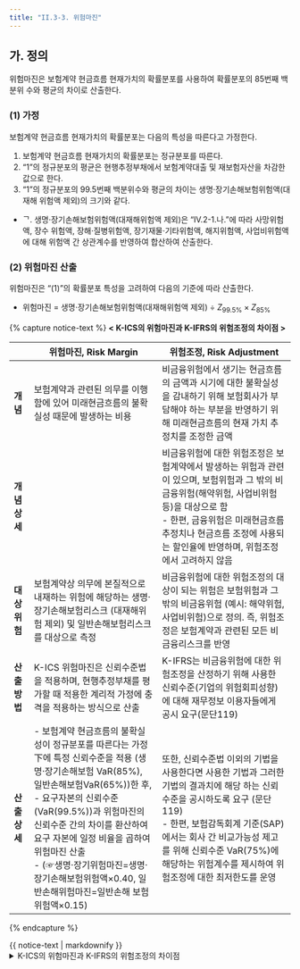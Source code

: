 ```yaml
---
title: "II.3-3. 위험마진"
---
```

## 가. 정의
위험마진은 보험계약 현금흐름 현재가치의 확률분포를 사용하여 확률분포의 85번째 백분위 수와 평균의 차이로 산출한다.
### (1) 가정
보험계약 현금흐름 현재가치의 확률분포는 다음의 특성을 따른다고 가정한다.
1. 보험계약 현금흐름 현재가치의 확률분포는 정규분포를 따른다.
2. “1”의 정규분포의 평균은 현행추정부채에서 보험계약대출 및 재보험자산을 차감한 값으로 한다.
3. “1”의 정규분포의 99.5번째 백분위수와 평균의 차이는 생명·장기손해보험위험액(대재해 위험액 제외)의 크기와 같다.
  - ᄀ. 생명·장기손해보험위험액(대재해위험액 제외)은 “IV.2-1.나.”에 따라 사망위험액, 장수 위험액, 장해·질병위험액, 장기재물·기타위험액, 해지위험액, 사업비위험액에 대해 위험액 간 상관계수를 반영하여 합산하여 산출한다.

### (2) 위험마진 산출
위험마진은 “(1)”의 확률분포 특성을 고려하여 다음의 기준에 따라 산출한다.
- 위험마진 = 생명·장기손해보험위험액(대재해위험액 제외) ÷ $Z_{99.5\%} \times Z_{85\%}$






{% capture notice-text %}
**< K-ICS의 위험마진과 K-IFRS의 위험조정의 차이점 >**

|  | 위험마진, Risk Margin | 위험조정, Risk Adjustment |
|---|---|---|
| **개념** |  보험계약과 관련된 의무를 이행함에 있어 미래현금흐름의 불확실성 때문에 발생하는 비용 | 비금융위험에서 생기는 현금흐름의 금액과 시기에 대한 불확실성을 감내하기 위해 보험회사가 부담해야 하는 부분을 반영하기 위해 미래현금흐름의 현재 가치 추정치를 조정한 금액 |
| **개념상세** |  | 비금융위험에 대한 위험조정은 보험계약에서 발생하는 위험과 관련이 있으며, 보험위험과 그 밖의 비금융위험(해약위험, 사업비위험 등)을 대상으로 함<br> - 한편, 금융위험은 미래현금흐름 추정치나 현금흐름 조정에 사용되는 할인율에 반영하며, 위험조정에서 고려하지 않음|
| **대상위험** | 보험계약상 의무에 본질적으로 내재하는 위험에 해당하는 생명·장기손해보험리스크 (대재해위험 제외) 및 일반손해보험리스크를 대상으로 측정 | 비금융위험에 대한 위험조정의 대상이 되는 위험은 보험위험과 그 밖의 비금융위험 (예시: 해약위험, 사업비위험)으로 정의. 즉, 위험조정은 보험계약과 관련된 모든 비금융리스크를 반영 |
| **산출방법** | K-ICS 위험마진은 신뢰수준법을 적용하며, 현행추정부채를 평가할 때 적용한 계리적 가정에 충격을 적용하는 방식으로 산출 | K-IFRS는 비금융위험에 대한 위험조정을 산정하기 위해 사용한 신뢰수준(기업의 위험회피성향)에 대해 재무정보 이용자들에게 공시 요구(문단119) |
| **산출상세** | - 보험계약 현금흐름의 불확실성이 정규분포를 따른다는 가정 下에 특정 신뢰수준을 적용 (생명·장기손해보험 VaR(85%), 일반손해보험VaR(65%))한 후, <br> - 요구자본의 신뢰수준(VaR(99.5%))과 위험마진의 신뢰수준 간의 차이를 환산하여 요구 자본에 일정 비율을 곱하여 위험마진 산출 <br> - (☞생명·장기위험마진=생명·장기손해보험위험액×0.40, 일반손해위험마진=일반손해 보험위험액×0.15) | 또한, 신뢰수준법 이외의 기법을 사용한다면 사용한 기법과 그러한 기법의 결과치에 해당 하는 신뢰수준을 공시하도록 요구 (문단119) <br> - 한편, 보험감독회계 기준(SAP)에서는 회사 간 비교가능성 제고를 위해 신뢰수준 VaR(75%)에 해당하는 위험계수를 제시하여 위험조정에 대한 최저한도를 운영 |

{% endcapture %}
<div class="notice">{{ notice-text | markdownify }}</div>


<details>
  <summary>K-ICS의 위험마진과 K-IFRS의 위험조정의 차이점</summary>
  <div markdown="1">
  {% capture notice-1 %}
**1. 개념**
- **(위험마진, Risk Margin)** : 보험계약과 관련된 의무를 이행함에 있어 미래현금흐름의 불확실성 때문에 발생하는 비용
- **(위험조정, Risk Adjustment)** : 비금융위험에서 생기는 현금흐름의 금액과 시기에 대한 불확 실성을 감내하기 위해 보험회사가 부담해야 하는 부분을 반영하기 위해 미래현금흐름의 현재 가치 추정치를 조정한 금액
  - 비금융위험에 대한 위험조정은 보험계약에서 발생하는 위험과 관련이 있으며, 보험위험과 그 밖의 비금융위험(해약위험, 사업비위험 등)을 대상으로 함
  - 한편, 금융위험은 미래현금흐름 추정치나 현금흐름 조정에 사용되는 할인율에 반영하며, 위험조정에서 고려하지 않음

**2. 대상위험**
- **(위험마진)** : 보험계약상 의무에 본질적으로 내재하는 위험에 해당하는 생명·장기손해보험리스크 (대재해위험 제외) 및 일반손해보험리스크를 대상으로 측정
- **(위험조정)** : 비금융위험에 대한 위험조정의 대상이 되는 위험은 보험위험과 그 밖의 비금융위험 (예시: 해약위험, 사업비위험)으로 정의. 즉, 위험조정은 보험계약과 관련된 모든 비금융리스크를 반영

**3. 산출방법**
- **(위험마진)** : K-ICS 위험마진은 신뢰수준법을 적용하며, 현행추정부채를 평가할 때 적용한 계리적 가정에 충격을 적용하는 방식으로 산출
  - 보험계약 현금흐름의 불확실성이 정규분포를 따른다는 가정 下에 특정 신뢰수준을 적용 (생명·장기손해보험 VaR(85%), 일반손해보험VaR(65%))한 후,
  - 요구자본의 신뢰수준(VaR(99.5%))과 위험마진의 신뢰수준 간의 차이를 환산하여 요구 자본에 일정 비율을 곱하여 위험마진 산출
  - (☞생명·장기위험마진=생명·장기손해보험위험액×0.40, 일반손해위험마진=일반손해 보험위험액×0.15)

- **(위험조정)** : K-IFRS는 비금융위험에 대한 위험조정을 산정하기 위해 사용한 신뢰수준(기업의 위험회피성향)에 대해 재무정보 이용자들에게 공시 요구
  - 또한, 신뢰수준법 이외의 기법을 사용한다면 사용한 기법과 그러한 기법의 결과치에 해당 하는 신뢰수준을 공시하도록 요구
  - 한편, 보험감독회계 기준(SAP)에서는 회사 간 비교가능성 제고를 위해 신뢰수준 VaR(75%)에 해당하는 위험계수를 제시하여 위험조정에 대한 최저한도를 운영
  {% endcapture %}
  <div class="notice">
    {{ notice-1 | markdownify }}
  </div>
  </div>
</details>
